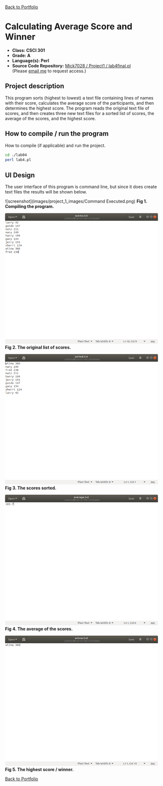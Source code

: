 [Back to Portfolio](./)

Calculating Average Score and Winner
===============

-   **Class: CSCI 301** 
-   **Grade: A**
-   **Language(s): Perl**
-   **Source Code Repository:** [ Mick7028 / Project1 / lab4final.pl](https://github.com/Mick7028/Project1/blob/main/lab4final.pl)  
    (Please [email me](mailto:example@csustudent.net?subject=GitHub%20Access) to request access.)

## Project description

This program sorts (highest to lowest) a text file containing lines of names with their score, calculates the average score of the participants, and then determines the highest score. The program reads the original text file of scores, and then creates three new text files for a sorted list of scores, the average of the scores, and the highest score. 

## How to compile / run the program

How to compile (if applicable) and run the project.

```bash
cd ./lab04
perl lab4.pl
```

## UI Design

The user interface of this program is command line, but since it does create text files the results will be shown below.

![screenshot](images/project_1_images/Command Executed.png)
**Fig 1. Compiling the program.**

![screenshot](images/project_1_images/Scores_Unsorted.png)
**Fig 2. The original list of scores.**

![screenshot](images/project_1_images/Scores_Sorted.png)
**Fig 3. The scores sorted.**

![screenshot](images/project_1_images/Average_of_the_scores.png)
**Fig 4. The average of the scores.**

![screenshot](images/project_1_images/Highest_Score.png)
**Fig 5. The highest score / winner.**

[Back to Portfolio](./)
